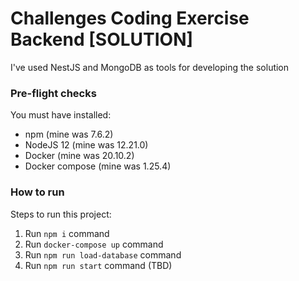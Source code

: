 # Challenges Coding Exercise Backend [SOLUTION]
I've used NestJS and MongoDB as tools for developing the solution

### Pre-flight checks

You must have installed:

- npm (mine was 7.6.2)
- NodeJS 12 (mine was 12.21.0)
- Docker (mine was 20.10.2)
- Docker compose (mine was 1.25.4)

### How to run
Steps to run this project:

1. Run `npm i` command
2. Run `docker-compose up` command
3. Run `npm run load-database` command
4. Run `npm run start` command (TBD) 


